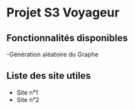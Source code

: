 # Projet S3 Voyageur

## Fonctionnalités disponibles

-Génération aléatoire du Graphe

## Liste des site utiles

- Site n°1
- Site n°2